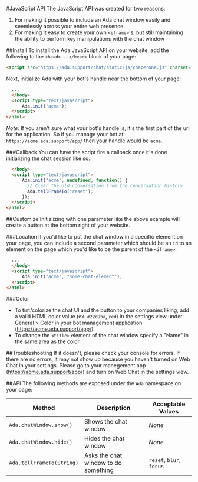 #JavaScript API
The JavaScript API was created for two reasons:

1. For making it possible to include an Ada chat window easily and seemlessly across your entire web presence.
2. For making it easy to create your own `<iframe>`'s, but still maintaining the ability to perform key manipulations with the chat window

##Install
To install the Ada JavaScript API on your website, add the following to the `<head>...</head>` block of your page:

```html
<script src="https://ada.support/chat/static/js/chaperone.js" charset="utf-8"></script>
```

Next, initialize Ada with your bot's handle near the bottom of your page:

```html
  ...
  </body>
  <script type="text/javascript">
      Ada.init("acme");
  </script>
</html>
```
*Note:* If you aren't sure what your bot's handle is, it's the first part of the url for the application. So if you manage your bot at `https://acme.ada.support/app/` then your handle would be `acme`.

###Callback
You can have the script fire a callback once it's done initializing the chat session like so:

```html
  </body>
  <script type="text/javascript">
      Ada.init("acme", undefined, function() {
        // Clear the old conversation from the conversation history
        Ada.tellFrameTo("reset");
      });
  </script>
</html>
```

##Customize
Initializing with one parameter like the above example will create a button at the bottom right of your website.

###Location
If you'd like to put the chat window in a specific element on your page, you can include a second parameter which should be an `id` to an element on the page which you'd like to be the parent of the `<iframe>`:

```html
  ...
  </body>
  <script type="text/javascript">
      Ada.init("acme", "some-chat-element");
  </script>
</html>
```

###Color
* To tint/colorize the chat UI and the button to your companies liking, add a valid HTML color value (ex. `#22d9ba`, `red`) in the settings view under General > Color in your bot management application (https://acme.ada.support/app/).
* To change the `<title>` element of the chat window specify a "Name" in the same area as the color.

##Troubleshooting
If it doesn't, please check your console for errors. If there are no errors, it may not show up because you haven't turned on Web Chat in your settings. Please go to your manegement app (https://acme.ada.support/app/) and turn on Web Chat in the settings view.

##API
The following methods are exposed under the `Ada` namespace on your page:

Method | Description | Acceptable Values
--- | --- | ---
`Ada.chatWindow.show()` | Shows the chat window | _None_
`Ada.chatWindow.hide()` | Hides the chat window | _None_
`Ada.tellFrameTo(String)` | Asks the chat window to do something | `reset`, `blur`, `focus`
